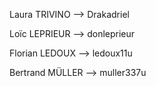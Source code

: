Laura TRIVINO --> Drakadriel

Loïc LEPRIEUR --> donleprieur

Florian LEDOUX --> ledoux11u

Bertrand MÜLLER --> muller337u